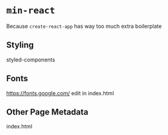 # `min-react`
Because `create-react-app` has way too much extra boilerplate

## Styling
styled-components

## Fonts
https://fonts.google.com/
edit in index.html

## Other Page Metadata
index.html
